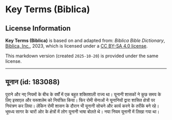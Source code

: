 # Key Terms (Biblica)

## License Information

**Key Terms (Biblica)** is based on and adapted from: _Biblica Bible Dictionary_, [Biblica, Inc.](https://www.biblica.com/), 2023, which is licensed under a [CC BY-SA 4.0 license](https://creativecommons.org/licenses/by-sa/4.0/legalcode.en).

This markdown version (created `2025-10-20`) is provided under the same license.



--------------------------------

## यूनान (id: 183088)

पुराने और नए नियमों के बीच के वर्षों में एक बहुत शक्तिशाली राज्य था। यूनानी शासकों ने कुछ समय के लिए इस्राएल और यरूशलेम को नियंत्रित किया। फिर रोमी सेनाओं ने यूनानियों द्वारा शासित क्षेत्रों पर नियंत्रण कर लिया। लेकिन रोमी शासन के दौरान भी यूनानी सोचने और कार्य करने के तरीके बने रहे। भूमध्य सागर के चारों ओर के क्षेत्रों में लोग यूनानी भाषा बोलते थे। नया नियम यूनानी में लिखा गया था।


